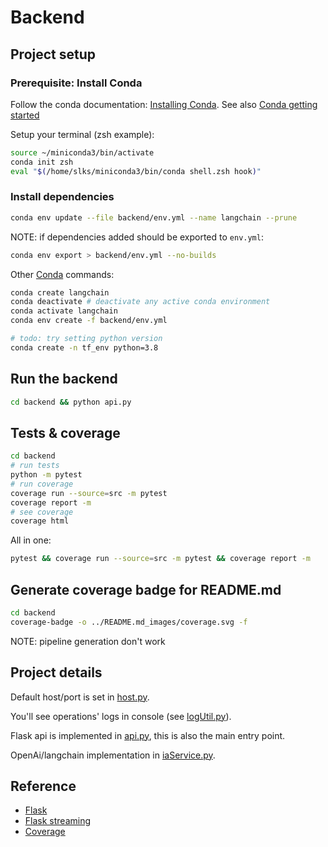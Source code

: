 # Backend

## Project setup

### Prerequisite: Install Conda

Follow the conda documentation: [Installing Conda](https://docs.anaconda.com/miniconda/#quick-command-line-install). See also [Conda getting started](https://conda.io/projects/conda/en/latest/user-guide/getting-started.html#before-you-start)

Setup your terminal (zsh example):

```bash
source ~/miniconda3/bin/activate
conda init zsh
eval "$(/home/slks/miniconda3/bin/conda shell.zsh hook)"
```

### Install dependencies

```bash
conda env update --file backend/env.yml --name langchain --prune
```

NOTE: if dependencies added should be exported to `env.yml`:
  
```bash
conda env export > backend/env.yml --no-builds
```

Other [Conda](https://conda.io/projects/conda/en/latest/user-guide/getting-started.html) commands:

```bash
conda create langchain
conda deactivate # deactivate any active conda environment
conda activate langchain
conda env create -f backend/env.yml

# todo: try setting python version
conda create -n tf_env python=3.8 
```

## Run the backend

```bash
cd backend && python api.py
```

## Tests & coverage

```bash
cd backend
# run tests
python -m pytest 
# run coverage
coverage run --source=src -m pytest 
coverage report -m
# see coverage
coverage html
```

All in one:

```bash
pytest && coverage run --source=src -m pytest && coverage report -m
```

## Generate coverage badge for README.md

```bash
cd backend
coverage-badge -o ../README.md_images/coverage.svg -f
```

NOTE: pipeline generation don't work

## Project details

Default host/port is set in [host.py](src/service/host.py).

You'll see operations' logs in console (see [logUtil.py](src/util/logUtil.py)).

Flask api is implemented in [api.py](src/api/api.py), this is also the main entry point.

OpenAi/langchain implementation in [iaService.py](src/service/aiService.py).

## Reference

- [Flask](https://flask.palletsprojects.com/en/2.3.x/)
- [Flask streaming](https://flask.palletsprojects.com/es/main/patterns/streaming/)
- [Coverage](https://coverage.readthedocs.io/en/7.6.1/)
